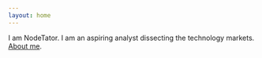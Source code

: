 ```yaml
---
layout: home
---
```

I am NodeTator. I am an aspiring analyst dissecting the technology markets. [About me](/about/).